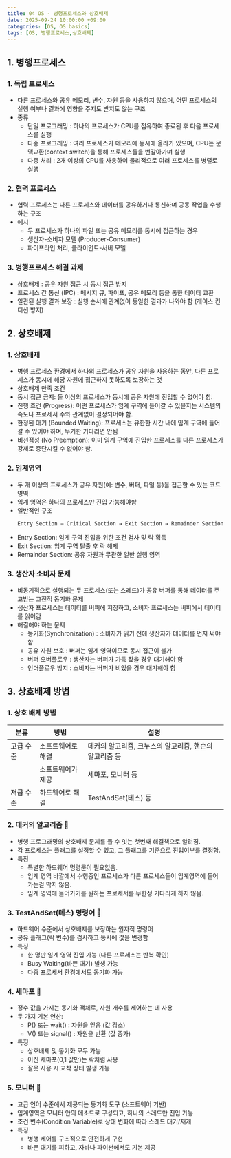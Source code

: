 ```yaml
---
title: 04 OS - 병행프로세스와 상호배제
date: 2025-09-24 10:00:00 +09:00
categories: [OS, OS basics]
tags: [OS, 병행프로세스,상호배제]
---
```


## 1. 병행프로세스
### 1. 독립 프로세스
- 다른 프로세스와 공유 메모리, 변수, 자원 등을 사용하지 않으며, 어떤 프로세스의 실행 여부나 결과에 영향을 주지도 받지도 않는 구조
- 종류
    - 단일 프로그래밍 : 하나의 프로세스가 CPU를 점유하여 종료된 후 다음 프로세스를 실행
    - 다중 프로그래밍 : 여러 프로세스가 메모리에 동시에 올라가 있으며, CPU는 문맥교환(context switch)을 통해 프로세스들을 번갈아가며 실행
    - 다중 처리 : 2개 이상의 CPU를 사용하여 물리적으로 여러 프로세스를 병렬로 실행

### 2. 협력 프로세스
- 협력 프로세스는 다른 프로세스와 데이터를 공유하거나 통신하며 공동 작업을 수행하는 구조
- 예시
  - 두 프로세스가 하나의 파일 또는 공유 메모리를 동시에 접근하는 경우
  - 생산자-소비자 모델 (Producer-Consumer)
  - 파이프라인 처리, 클라이언트-서버 모델


### 3. 병행프로세스 해결 과제
- 상호배제 : 공유 자원 접근 시 동시 접근 방지
- 프로세스 간 통신 (IPC) : 메시지 큐, 파이프, 공유 메모리 등을 통한 데이터 교환
- 일관된 실행 결과 보장 : 실행 순서에 관계없이 동일한 결과가 나와야 함 (레이스 컨디션 방지)

## 2. 상호배제
### 1. 상호배제
- 병행 프로세스 환경에서 하나의 프로세스가 공유 자원을 사용하는 동안, 다른 프로세스가 동시에 해당 자원에 접근하지 못하도록 보장하는 것
- 상호배제 만족 조건
- 동시 접근 금지: 둘 이상의 프로세스가 동시에 공유 자원에 진입할 수 없어야 함.
- 진행 조건 (Progress): 어떤 프로세스가 임계 구역에 들어갈 수 있을지는 시스템의 속도나 프로세서 수와 관계없이 결정되어야 함.
- 한정된 대기 (Bounded Waiting): 프로세스는 유한한 시간 내에 임계 구역에 들어갈 수 있어야 하며, 무기한 기다리면 안됨
- 비선점성 (No Preemption): 이미 임계 구역에 진입한 프로세스를 다른 프로세스가 강제로 중단시킬 수 없어야 함.

### 2. 임계영역
- 두 개 이상의 프로세스가 공유 자원(예: 변수, 버퍼, 파일 등)을 접근할 수 있는 코드 영역
- 임계 영역은 하나의 프로세스만 진입 가능해야함
- 일반적인 구조
  ```
  Entry Section → Critical Section → Exit Section → Remainder Section
  ```
- Entry Section: 임계 구역 진입을 위한 조건 검사 및 락 획득
- Exit Section: 임계 구역 탈출 후 락 해제
- Remainder Section: 공유 자원과 무관한 일반 실행 영역

### 3. 생산자 소비자 문제
- 비동기적으로 실행되는 두 프로세스(또는 스레드)가 공유 버퍼를 통해 데이터를 주고받는 고전적 동기화 문제
- 생산자 프로세스는 데이터를 버퍼에 저장하고, 소비자 프로세스는 버퍼에서 데이터를 읽어감
- 해결해야 하는 문제
    - 동기화(Synchronization) : 소비자가 읽기 전에 생산자가 데이터를 먼저 써야 함
    - 공유 자원 보호 : 버퍼는 임계 영역이므로 동시 접근이 불가
    - 버퍼 오버플로우 : 생산자는 버퍼가 가득 찼을 경우 대기해야 함
    - 언더플로우 방지 : 소비자는 버퍼가 비었을 경우 대기해야 함

## 3. 상호배제 방법
### 1. 상호 배제 방법

| 분류|방법|설명|
| - | - | - |
| 고급 수준 | 소프트웨어로 해결| 데커의 알고리즘, 크누스의 알고리즘, 핸슨의 알고리즘 등 |
||소프트웨어가 제공 | 세마포, 모니터 등 |
| 저급 수준 | 하드웨어로 해결| TestAndSet(테스) 등 |

### 2. 데커의 알고리즘 🔖
- 병행 프로그래밍의 상호배제 문제를 풀 수 잇는 첫번째 해결책으로 알려짐.
- 각 프로세스는 플래그를 설정할 수 있고, 그 플래그를 기준으로 진입여부를 결정함.
- 특징
    - 특별한 하드웨어 명령문이 필요없음.
    - 임계 영역 바깥에서 수행중인 프로세스가 다른 프로세스들이 임계영역에 들어가는걸 막지 않음.
    - 임계 영역에 들어가기를 원하는 프로세서를 무한정 기다리게 하지 않음.

### 3. TestAndSet(테스) 명령어 🔖
- 하드웨어 수준에서 상호배제를 보장하는 원자적 명령어
- 공유 플래그(락 변수)를 검사하고 동시에 값을 변경함
- 특징
  - 한 명만 임계 영역 진입 가능 (다른 프로세스는 반복 확인)
  - Busy Waiting(바쁜 대기) 발생 가능
  - 다중 프로세서 환경에서도 동기화 가능

### 4. 세마포 🔖
- 정수 값을 가지는 동기화 객체로, 자원 개수를 제어하는 데 사용
- 두 가지 기본 연산:
    - P() 또는 wait() : 자원을 얻음 (값 감소)
    - V() 또는 signal() : 자원을 반환 (값 증가)
- 특징
    - 상호배제 및 동기화 모두 가능
    - 이진 세마포(0,1 값만)는 락처럼 사용
    - 잘못 사용 시 교착 상태 발생 가능

### 5. 모니터 🔖
- 고급 언어 수준에서 제공되는 동기화 도구 (소프트웨어 기반)
- 임계영역은 모니터 안의 메소드로 구성되고, 하나의 스레드만 진입 가능
- 조건 변수(Condition Variable)로 상태 변화에 따라 스레드 대기/재개
- 특징
    - 병행 제어를 구조적으로 안전하게 구현
    - 바쁜 대기를 피하고, 자바나 파이썬에서도 기본 제공
